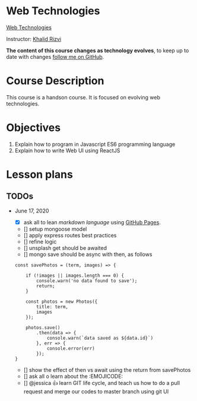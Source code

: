 # Web Technologies
[Web Technologies](https://github.com/krizvi/lessons)

Instructor: [Khalid Rizvi](https://github.com/krizvi)

**The content of this course changes as technology evolves**, to keep up to date with changes [follow me on GitHub](https://github.com/krizvi).

# Course Description

This course is a handson course. It is focused on evolving web technologies. 

# Objectives

1. Explain how to program in Javascript ES6 programming language
2. Explain how to write Web UI using ReactJS

# Lesson plans

## TODOs

- June 17, 2020
    - [x] ask all to lean _markdown language_ using [GitHub Pages](https://help.github.com/en/github/writing-on-github/basic-writing-and-formatting-syntax).
    - [] setup mongoose model
    - [] apply express routes best practices
    - [] refine logic
    - [] unsplash get should be awaited
    - [] mongo save should be async with then, as follows
    
    ```
    const savePhotos = (term, images) => {
    
        if (!images || images.length === 0) {
            console.warn('no data found to save');
            return;
        }
    
        const photos = new Photos({
            title: term,
            images
        });
        
        photos.save()
            .then(data => {
                console.warn(`data saved as ${data.id}`)
            }, err => {
                console.error(err)
            });
    }
    ```
    
    - [] show the effect of then vs await using the return from savePhotos
    - [] ask all o learn about the :EMOJICODE:
    - [] @jessica :+1: learn GIT life cycle, and teach us how to do a pull request and merge our codes to master branch using git UI
